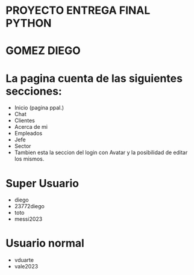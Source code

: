 # PROYECTO ENTREGA FINAL PYTHON
# GOMEZ DIEGO 

# La pagina cuenta de las siguientes secciones:
+ Inicio (pagina ppal.)
+ Chat
+ Clientes
+ Acerca de mi
+ Empleados
+ Jefe
+ Sector
+ Tambien esta la seccion del login con Avatar y la posibilidad de editar los mismos.

# Super Usuario
+ diego
+ 23772diego
+ toto
+ messi2023

# Usuario normal
+ vduarte
+ vale2023 
